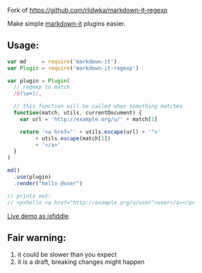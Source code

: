 
Fork of https://github.com/rlidwka/markdown-it-regexp

Make simple [markdown-it](https://github.com/markdown-it/markdown-it) plugins easier.

## Usage:

```js
var md     = require('markdown-it')
var Plugin = require('markdown-it-regexp')

var plugin = Plugin(
  // regexp to match
  /@(\w+)/,

  // this function will be called when something matches
  function(match, utils, currentDocument) {
    var url = 'http://example.org/u/' + match[1]

    return '<a href="' + utils.escape(url) + '">'
         + utils.escape(match[1])
         + '</a>'
  }
)

md()
  .use(plugin)
  .render("hello @user")

// prints out:
// <p>hello <a href="http://example.org/u/user">user</a></p>
```

[Live demo as jsfiddle](https://jsfiddle.net/arve0/nz0Lb6ox/).

## Fair warning:

1. it could be slower than you expect
2. it is a draft, breaking changes might happen

